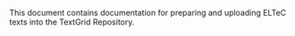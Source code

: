 This document contains documentation for preparing and uploading ELTeC texts into the TextGrid Repository. 
